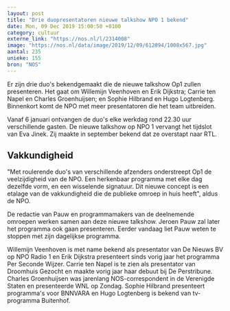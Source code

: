 ```yaml
---
layout: post
title: "Drie duopresentatoren nieuwe talkshow NPO 1 bekend"
date: Mon, 09 Dec 2019 15:00:50 +0100
category: cultuur
externe_link: "https://nos.nl/l/2314008"
image: "https://nos.nl/data/image/2019/12/09/612894/1008x567.jpg"
aantal: 235
unieke: 155
bron: "NOS"
---
```


<p>Er zijn drie duo's bekendgemaakt die de nieuwe talkshow Op1 zullen presenteren. Het gaat om Willemijn Veenhoven en Erik Dijkstra; Carrie ten Napel en Charles Groenhuijsen; en Sophie Hilbrand en Hugo Logtenberg. Binnenkort komt de NPO met meer presentatoren die het team uitbreiden.</p>
<p>Vanaf 6 januari ontvangen de duo's elke werkdag rond 22.30 uur verschillende gasten. De nieuwe talkshow op NPO 1 vervangt het tijdslot van Eva Jinek. Zij maakte in september bekend dat ze overstapt naar RTL.</p>
<h2>Vakkundigheid</h2>
<p>"Met roulerende duo's van verschillende afzenders onderstreept Op1 de veelzijdigheid van de NPO. Een herkenbaar programma met elke dag dezelfde vorm, en een wisselende signatuur. Dit nieuwe concept is een etalage van de vakkundigheid die de publieke omroep in huis heeft", aldus de NPO.</p>
<p>De redactie van Pauw en programmamakers van de deelnemende omroepen werken samen aan deze nieuwe talkshow. Jeroen Pauw zal later het programma ook gaan presenteren. Eerder vandaag liet Pauw weten te stoppen met zijn dagelijkse programma.</p>
<p>Willemijn Veenhoven is met name bekend als presentator van De Nieuws BV op NPO Radio 1 en Erik Dijkstra presenteert sinds vorig jaar het programma Per Seconde Wijzer. Carrie ten Napel is te zien als presentator van Droomhuis Gezocht en maakte vorig jaar haar debuut bij De Perstribune. Charles Groenhuijsen was jarenlang NOS-correspondent in de Verenigde Staten en presenteerde WNL op Zondag. Sophie Hilbrand presenteert programma's voor BNNVARA en Hugo Logtenberg is bekend van tv-programma Buitenhof.</p>
